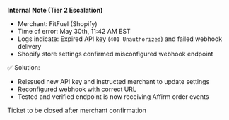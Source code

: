 **Internal Note (Tier 2 Escalation)**

- Merchant: FitFuel (Shopify)
- Time of error: May 30th, 11:42 AM EST
- Logs indicate: Expired API key (`401 Unauthorized`) and failed webhook delivery
- Shopify store settings confirmed misconfigured webhook endpoint

✅ Solution:
- Reissued new API key and instructed merchant to update settings
- Reconfigured webhook with correct URL
- Tested and verified endpoint is now receiving Affirm order events

Ticket to be closed after merchant confirmation

